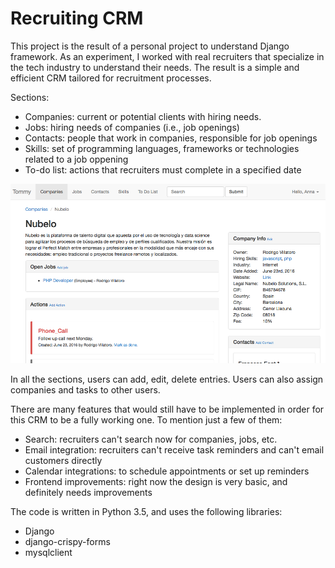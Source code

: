 # Recruiting CRM

This project is the result of a personal project to understand Django framework. As an experiment, I worked with real recruiters that specialize in the tech industry to understand their needs. The result is a simple and efficient CRM tailored for recruitment processes. 

Sections:
- Companies: current or potential clients with hiring needs. 
- Jobs: hiring needs of companies (i.e., job openings)
- Contacts: people that work in companies, responsible for job openings 
- Skills: set of programming languages, frameworks or technologies related to a job oppening
- To-do list: actions that recruiters must complete in a specified date
 
![Django CRM](https://github.com/RodrigoVillatoro/recruiting_crm/blob/master/screenshot.png)

In all the sections, users can add, edit, delete entries. Users can also assign companies and tasks to other users.

There are many features that would still have to be implemented in order for this CRM to be a fully working one. To mention just a few of them:
- Search: recruiters can't search now for companies, jobs, etc. 
- Email integration: recruiters can't receive task reminders and can't email customers directly
- Calendar integrations: to schedule appointments or set up reminders
- Frontend improvements: right now the design is very basic, and definitely needs improvements

The code is written in Python 3.5, and uses the following libraries:
- Django
- django-crispy-forms
- mysqlclient 
